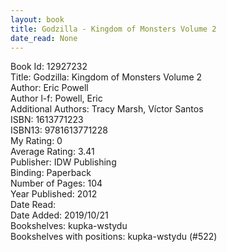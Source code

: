 ```yaml
---
layout: book
title: Godzilla - Kingdom of Monsters Volume 2
date_read: None
---
```


Book Id: 12927232<br />
Title: Godzilla: Kingdom of Monsters Volume 2<br />
Author: Eric Powell<br />
Author l-f: Powell, Eric<br />
Additional Authors: Tracy Marsh, Víctor Santos<br />
ISBN: 1613771223<br />
ISBN13: 9781613771228<br />
My Rating: 0<br />
Average Rating: 3.41<br />
Publisher: IDW Publishing<br />
Binding: Paperback<br />
Number of Pages: 104<br />
Year Published: 2012<br />
Date Read: <br />
Date Added: 2019/10/21<br />
Bookshelves: kupka-wstydu<br />
Bookshelves with positions: kupka-wstydu (#522)<br />

